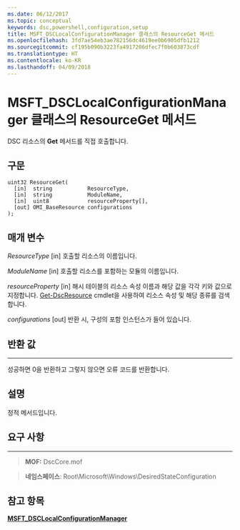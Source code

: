 ```yaml
---
ms.date: 06/12/2017
ms.topic: conceptual
keywords: dsc,powershell,configuration,setup
title: MSFT_DSCLocalConfigurationManager 클래스의 ResourceGet 메서드
ms.openlocfilehash: 3fd7ae54eb3ae782156dc4619ee0b6905dfb1212
ms.sourcegitcommit: cf195b090b3223fa4917206dfec7f0b603873cdf
ms.translationtype: HT
ms.contentlocale: ko-KR
ms.lasthandoff: 04/09/2018
---
```

# <a name="resourceget-method-of-the-msftdsclocalconfigurationmanager-class"></a>MSFT_DSCLocalConfigurationManager 클래스의 ResourceGet 메서드

DSC 리소스의 **Get** 메서드를 직접 호출합니다.

<a name="syntax"></a>구문
------

```mof
uint32 ResourceGet(
  [in]  string           ResourceType,
  [in]  string           ModuleName,
  [in]  uint8            resourceProperty[],
  [out] OMI_BaseResource configurations
);
```

<a name="parameters"></a>매개 변수
----------

*ResourceType* \[in\] 호출할 리소스의 이름입니다.

*ModuleName* \[in\] 호출할 리소스를 포함하는 모듈의 이름입니다.

*resourceProperty* \[in\] 해시 테이블의 리소스 속성 이름과 해당 값을 각각 키와 값으로 지정합니다. [Get-DscResource](https://technet.microsoft.com/library/dn521625.aspx) cmdlet을 사용하여 리소스 속성 및 해당 종류를 검색합니다.

*configurations* \[out\] 반환 시, 구성의 포함 인스턴스가 들어 있습니다.

## <a name="return-value"></a>반환 값
------------

성공하면 0을 반환하고 그렇지 않으면 오류 코드를 반환합니다.

## <a name="remarks"></a>설명

정적 메서드입니다.

## <a name="requirements"></a>요구 사항
------------
>**MOF:** DscCore.mof

>**네임스페이스**: Root\Microsoft\Windows\DesiredStateConfiguration


## <a name="see-also"></a>참고 항목


[**MSFT_DSCLocalConfigurationManager**](msft-dsclocalconfigurationmanager.md)